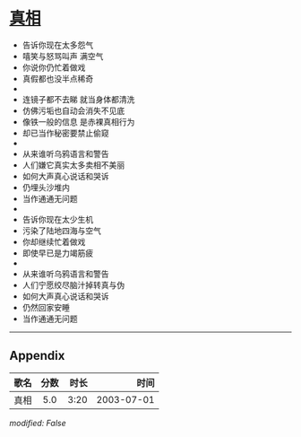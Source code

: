 # [真相](https://music.163.com/song?id=66807)

* 告诉你现在太多怨气
* 嘻笑与怒骂叫声 满空气
* 你说你仍忙着做戏
* 真假都也没半点稀奇
* 
* 连镜子都不去睇 就当身体都清洗
* 仿佛污垢也自动会消失不见底
* 像铁一般的信息 是赤裸真相行为
* 却已当作秘密要禁止偷窥
* 
* 从来谁听乌鸦语言和警告
* 人们嫌它真实太多卖相不美丽
* 如何大声真心说话和哭诉
* 仍埋头沙堆内
* 当作通通无问题
* 
* 告诉你现在太少生机
* 污染了陆地四海与空气
* 你却继续忙着做戏
* 即使早已是力竭筋疲
* 
* 从来谁听乌鸦语言和警告
* 人们宁愿绞尽脑汁掉转真与伪
* 如何大声真心说话和哭诉
* 仍然回家安睡
* 当作通通无问题


---

## Appendix

|歌名|分数|时长|时间|
|:---|:---:|---:|---:|
|真相|5.0|3:20|2003-07-01

*modified: False*